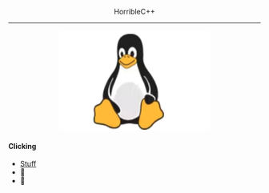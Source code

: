 <p align="center">HorribleC++</p>
<!-- Blank line before and after horizontal rule -->

---
<p align="center">
  <img src="assets/images/some-kind-of-bird.png" width="300" height="200" alt="a bird">
</p>


#### Clicking
- [Stuff](#stuff)
- 👀
- 💞️

